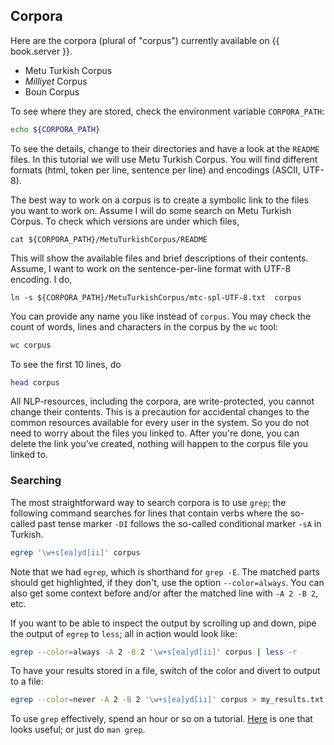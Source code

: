 ## Corpora

Here are the corpora (plural of "corpus") currently available on {{ book.server }}.

* Metu Turkish Corpus
* _Milliyet_ Corpus
* Boun Corpus

To see where they are stored, check the environment variable `CORPORA_PATH`:

```bash
echo ${CORPORA_PATH}
```

To see the details, change to their directories and have a look at the `README` files. In this tutorial we will use Metu Turkish Corpus. You will find different formats (html, token per line, sentence per line) and encodings (ASCII, UTF-8).


The best way to work on a corpus is to create a symbolic link to the files you want to work on. Assume I will do some search on Metu Turkish Corpus. To check which versions are under which files,

```
cat ${CORPORA_PATH}/MetuTurkishCorpus/README
```

This will show the available files and brief descriptions of their contents. Assume, I want to work on the sentence-per-line format with UTF-8 encoding. I do,

```
ln -s ${CORPORA_PATH}/MetuTurkishCorpus/mtc-spl-UTF-8.txt  corpus 
```

You can provide any name you like instead of `corpus`. You may check the count of words, lines and characters in the corpus by the `wc` tool:


```bash
wc corpus
```

To see the first 10 lines, do 

```bash
head corpus
```

All NLP-resources, including the corpora, are write-protected, you cannot change their contents. This is a precaution for accidental changes to the common resources available for every user in the system. So you do not need to worry about the files you linked to. After you're done, you can delete the link you've created, nothing will happen to the corpus file you linked to.


### Searching

The most straightforward way to search corpora is to use `grep`; the following command searches for lines that contain verbs where the so-called past tense marker `-DI` follows the so-called conditional marker `-sA` in Turkish.

```bash
egrep '\w+s[ea]yd[iı]' corpus
```

Note that we had `egrep`, which is shorthand for `grep -E`.  The matched parts should get highlighted, if they don't, use the option `--color=always`. You can also get some context before and/or after the matched line with `-A 2 -B 2`, etc.

If you want to be able to inspect the output by scrolling up and down, pipe the output of `egrep` to `less`; all in action would look like: 

```bash
egrep --color=always -A 2 -B 2 '\w+s[ea]yd[iı]' corpus | less -r
```

To have your results stored in a file, switch of the color and divert to output to a file:

```bash
egrep --color=never -A 2 -B 2 '\w+s[ea]yd[iı]' corpus > my_results.txt
```

To use `grep` effectively, spend an hour or so on a tutorial. [Here](http://opensourceforu.com/2012/06/beginners-guide-gnu-grep-basics-regular-expressions/) is one that looks useful; or just do `man grep`. 
